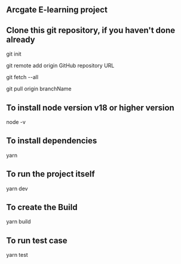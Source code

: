 ## Arcgate E-learning project

## Clone this git repository, if you haven't done already

git init

git remote add origin GitHub repository URL

git fetch --all

git pull origin branchName

## To install node version v18 or higher version

node -v

## To install dependencies

yarn

## To run the project itself

yarn dev

## To create the Build

yarn build

## To run test case

yarn test

